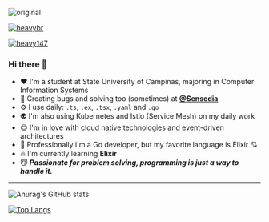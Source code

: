 ![original](https://user-images.githubusercontent.com/28281924/138325142-f67b1226-4f9d-4222-b7df-8c0f52b63e66.gif)


<p align="left"> <a href="https://github.com/ryo-ma/github-profile-trophy"><img src="https://github-profile-trophy.vercel.app/?username=heavybr" alt="heavybr" /></a> </p>

<p align="left"> <a href="https://twitter.com/heavy147" target="blank"><img src="https://img.shields.io/twitter/follow/heavy147?logo=twitter&style=for-the-badge" alt="heavy147" /></a> </p>

### Hi there 👋
- :heart: I'm a student at State University of Campinas, majoring in Computer Information Systems
- 🔭 Creating bugs and solving too (sometimes) at **[@Sensedia](https://github.com/Sensedia)**
- ⚙️ I use daily: `.ts`, `.ex`, `.tsx`, `.yaml` and `.go`
- 👽 I'm also using Kubernetes and Istio (Service Mesh) on my daily work
- 😍 I'm in love with cloud native technologies and event-driven architectures
- 🤑 Professionally i'm a Go developer, but my favorite language is Elixir 💘
- 🔥 I'm currently learning **Elixir**
- 😼 _**Passionate for problem solving, programming is just a way to handle it.**_

---




![Anurag's GitHub stats](https://github-readme-stats.vercel.app/api?username=heavybr&count_private=true)

[![Top Langs](https://github-readme-stats.vercel.app/api/top-langs/?username=heavybr&langs_count=8)](https://github.com/anuraghazra/github-readme-stats)
